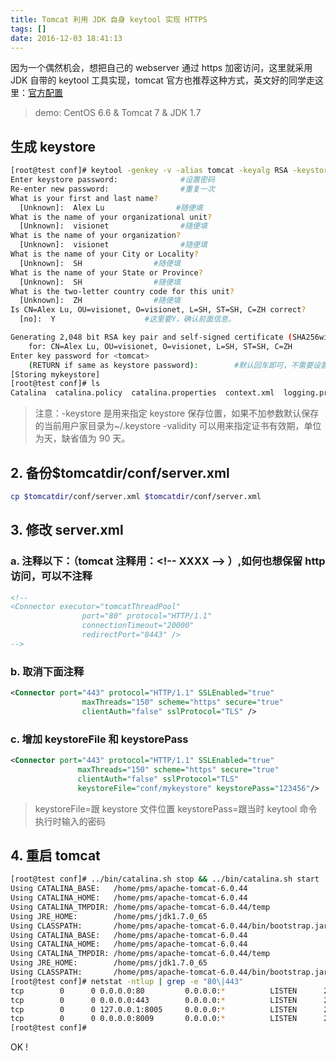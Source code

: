 ```yaml
---
title: Tomcat 利用 JDK 自身 keytool 实现 HTTPS
tags: []
date: 2016-12-03 18:41:13
---
```


因为一个偶然机会，想把自己的 webserver 通过 https 加密访问，这里就采用 JDK 自带的 keytool 工具实现，tomcat 官方也推荐这种方式，英文好的同学走这里：[官方配置](https://tomcat.apache.org/tomcat-7.0-doc/ssl-howto.html)

> demo: CentOS 6.6 & Tomcat 7 & JDK 1.7

## 生成 keystore

```bash
[root@test conf]# keytool -genkey -v -alias tomcat -keyalg RSA -keystore mykeystore
Enter keystore password:              #设置密码
Re-enter new password:                #重复一次
What is your first and last name?
  [Unknown]:  Alex Lu                #随便填
What is the name of your organizational unit?
  [Unknown]:  visionet                #随便填
What is the name of your organization?
  [Unknown]:  visionet                #随便填
What is the name of your City or Locality?
  [Unknown]:  SH                #随便填
What is the name of your State or Province?
  [Unknown]:  SH                #随便填
What is the two-letter country code for this unit?
  [Unknown]:  ZH                #随便填
Is CN=Alex Lu, OU=visionet, O=visionet, L=SH, ST=SH, C=ZH correct?
  [no]:  Y                    #这里要Y，确认前面信息。

Generating 2,048 bit RSA key pair and self-signed certificate (SHA256withRSA) with a validity of 90 days
    for: CN=Alex Lu, OU=visionet, O=visionet, L=SH, ST=SH, C=ZH
Enter key password for <tomcat>
    (RETURN if same as keystore password):        #默认回车即可，不需要设置太多密码
[Storing mykeystore]
[root@test conf]# ls
Catalina  catalina.policy  catalina.properties  context.xml  logging.properties  mykeystore  server.xml  tomcat-users.xml  web.xml
```

> 注意：-keystore 是用来指定 keystore 保存位置，如果不加参数默认保存的当前用户家目录为~/.keystore
       -validity 可以用来指定证书有效期，单位为天，缺省值为 90 天。

## 2. 备份$tomcatdir/conf/server.xml

```bash
cp $tomcatdir/conf/server.xml $tomcatdir/conf/server.xml
```

## 3. 修改 server.xml

### a. 注释以下：（tomcat 注释用：<\!\-\- XXXX \-\-\> ）,如何也想保留 http 访问，可以不注释

```xml
<!--
<Connector executor="tomcatThreadPool"
                port="80" protocol="HTTP/1.1"
                connectionTimeout="20000"
                redirectPort="8443" />
-->
```

### b. 取消下面注释

```xml
<Connector port="443" protocol="HTTP/1.1" SSLEnabled="true"
                maxThreads="150" scheme="https" secure="true"
                clientAuth="false" sslProtocol="TLS" />
```

### c. 增加 keystoreFile 和 keystorePass

```xml
<Connector port="443" protocol="HTTP/1.1" SSLEnabled="true"
               maxThreads="150" scheme="https" secure="true"
               clientAuth="false" sslProtocol="TLS"
               keystoreFile="conf/mykeystore" keystorePass="123456"/>
```

> keystoreFile=跟 keystore 文件位置
> keystorePass=跟当时 keytool 命令执行时输入的密码

## 4. 重启 tomcat

```bash
[root@test conf]# ../bin/catalina.sh stop && ../bin/catalina.sh start
Using CATALINA_BASE:   /home/pms/apache-tomcat-6.0.44
Using CATALINA_HOME:   /home/pms/apache-tomcat-6.0.44
Using CATALINA_TMPDIR: /home/pms/apache-tomcat-6.0.44/temp
Using JRE_HOME:        /home/pms/jdk1.7.0_65
Using CLASSPATH:       /home/pms/apache-tomcat-6.0.44/bin/bootstrap.jar
Using CATALINA_BASE:   /home/pms/apache-tomcat-6.0.44
Using CATALINA_HOME:   /home/pms/apache-tomcat-6.0.44
Using CATALINA_TMPDIR: /home/pms/apache-tomcat-6.0.44/temp
Using JRE_HOME:        /home/pms/jdk1.7.0_65
Using CLASSPATH:       /home/pms/apache-tomcat-6.0.44/bin/bootstrap.jar
[root@test conf]# netstat -ntlup | grep -e "80\|443"
tcp        0      0 0.0.0.0:80         0.0.0.0:*          LISTEN      21960/java
tcp        0      0 0.0.0.0:443        0.0.0.0:*          LISTEN      21960/java
tcp        0      0 127.0.0.1:8005     0.0.0.0:*          LISTEN      21960/java
tcp        0      0 0.0.0.0:8009       0.0.0.0:*          LISTEN      21960/java
[root@test conf]#
```

OK !
